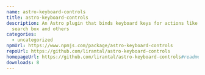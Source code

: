 ```yaml
---
name: astro-keyboard-controls
title: astro-keyboard-controls
description: An Astro plugin that binds keyboard keys for actions like focus on
  search box and others
categories:
  - uncategorized
npmUrl: https://www.npmjs.com/package/astro-keyboard-controls
repoUrl: https://github.com/lirantal/astro-keyboard-controls
homepageUrl: https://github.com/lirantal/astro-keyboard-controls#readme
downloads: 8
---
```

